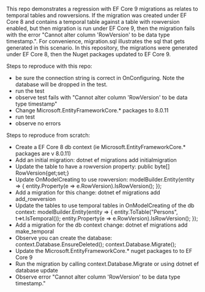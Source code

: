 This repo demonstrates a regression with EF Core 9 migrations as relates to temporal tables and rowversions.  If the migration was created under EF Core 8 and contains a temporal table against a table with rowversion enabled, but then migration is run under EF Core 9, then the migration fails with the error
"Cannot alter column 'RowVersion' to be data type timestamp.". 
For convenience, migration.sql illustrates the sql that gets generated in this scenario.  In this repository, the migrations were generated under EF Core 8, then the Nuget packages updated to EF Core 9.

Steps to reproduce with this repo:
- be sure the connection string is correct in OnConfiguring.  Note the database will be dropped in the test.
- run the test
- observe test fails with "Cannot alter column 'RowVersion' to be data type timestamp"
- Change Microsoft.EntityFrameworkCore.* packages to 8.0.11
- run test
- observe no errors

Steps to reproduce from scratch:
- Create a EF Core 8 db context (ie Microsoft.EntityFrameworkCore.* packages are v 8.0.11)
- Add an initial migration: dotnet ef migrations add initialmigration
- Update the table to have a rowversion property: public byte[] RowVersion{get;set;}
- Update OnModelCreating to use rowversion: modelBuilder.Entity<Person>(entity => { entity.Property(e => e.RowVersion).IsRowVersion(); });
- Add a migration for this change: dotnet ef migrations add add_rowversion
- Update the tables to use temporal tables in OnModelCreating of the db context:  modelBuilder.Entity<Person>(entity => { entity.ToTable("Persons", t=>t.IsTemporal()); entity.Property(e => e.RowVersion).IsRowVersion(); });
- Add a migration for the db context change: dotnet ef migrations add make_temporal
- Observe you can create the database:  context.Database.EnsureDeleted(); context.Database.Migrate();
- Update the Microsoft.EntityFrameworkCore.* nuget packages to to EF Core 9 
- Run the migration by calling context.Database.Migrate or using dotnet ef database update
- Observe error "Cannot alter column 'RowVersion' to be data type timestamp."

